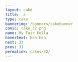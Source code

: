 ```yaml
---
layout: cake
title:  a
type: cake
bannerimg: /banners/cakebanner
comic: cake_32.png
name: My Fair Fella
hovertext: heh heh
next: 33
prev: 31
permalink: cakes/32/
---
```

